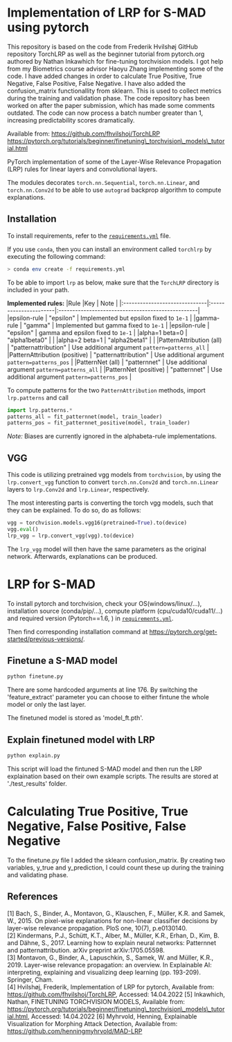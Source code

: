 # Implementation of LRP for S-MAD using pytorch
This repository is based on the code from Frederik Hvilshøj GitHub repository TorchLRP as well as the beginner tutorial from pytorch.org authored by Nathan Inkawhich for fine-tuning torchvision models. I got help from my Biometrics course advisor Haoyu Zhang implementing some of the code. I have added changes in order to calculate True Positive, True Negative, False Positive, False Negative. I have also added the confusion_matrix functionallity from sklearn. This is used to collect metrics during the training and validation phase. The code repository has been worked on after the paper submission, which has made some comments outdated. The code can now process a batch number greater than 1, increasing predictability scores dramatically.    

Available from:
https://github.com/fhvilshoj/TorchLRP <br />
https://pytorch.org/tutorials/beginner/finetuning\_torchvision\_models\_tutorial.html

PyTorch implementation of some of the Layer-Wise Relevance Propagation (LRP)
rules for linear layers and convolutional layers.

The modules decorates `torch.nn.Sequential`, `torch.nn.Linear`, and
`torch.nn.Conv2d` to be able to use `autograd` backprop algorithm to compute
explanations.

## Installation
To install requirements, refer to the [`requirements.yml`](requirements.yml)
file.

If you use `conda`, then you can install an environment called `torchlrp` by
executing the following command: 

```bash
> conda env create -f requirements.yml
```

To be able to import `lrp` as below, make sure that the `TorchLRP` directory is
included in your path.


**Implemented rules:**
|Rule 							|Key 					| Note 												|
|:------------------------------|:----------------------|:--------------------------------------------------|
|epsilon-rule					| "epsilon" 			| Implemented but epsilon fixed to `1e-1` 			|
|gamma-rule						| "gamma" 				| Implemented but gamma fixed to `1e-1`				|
|epsilon-rule					| "epsilon" 			| gamma and epsilon fixed to `1e-1`					|
|alpha=1 beta=0 				| "alpha1beta0" 		| 													|
|alpha=2 beta=1 				| "alpha2beta1" 		| 													|
|PatternAttribution (all) 		| "patternattribution" 	| Use additional argument `pattern=patterns_all` 	|
|PatternAttribution (positive) 	| "patternattribution" 	| Use additional argument `pattern=patterns_pos` 	|
|PatternNet (all) 				| "patternnet" 			| Use additional argument `pattern=patterns_all` 	|
|PatternNet (positive) 			| "patternnet" 			| Use additional argument `pattern=patterns_pos` 	|

To compute patterns for the two `PatternAttribution` methods, import
`lrp.patterns` and call
```python 
import lrp.patterns.*
patterns_all = fit_patternnet(model, train_loader)
patterns_pos = fit_patternnet_positive(model, train_loader)
```
_Note:_ Biases are currently ignored in the alphabeta-rule implementations.


## VGG
This code is utilizing pretrained vgg models from `torchvision`,
by using the `lrp.convert_vgg` function to convert `torch.nn.Conv2d` and `torch.nn.Linear` layers to `lrp.Conv2d` and `lrp.Linear`, respectively. 

The most interesting parts is converting the torch vgg models, such that they can be
explained. To do so, do as follows:

```python 
vgg = torchvision.models.vgg16(pretrained=True).to(device)
vgg.eval()
lrp_vgg = lrp.convert_vgg(vgg).to(device)
```

The `lrp_vgg` model will then have the same parameters as the original network.
Afterwards, explanations can be produced.


# LRP for S-MAD

To install pytorch and torchvision, check your OS(windows/linux/...), installation source (conda/pip/...), compute platform (cpu/cuda10/cuda11/...) and required version (Pytorch==1.6, ) in [`requirements.yml`](requirements.yml).

Then find corresponding installation command at https://pytorch.org/get-started/previous-versions/.


## Finetune a S-MAD model
 ```bash
python finetune.py
```
There are some hardcoded arguments at line 176. By switching the 'feature_extract' parameter you can choose to either fintune the whole model or only the last layer.

The finetuned model is stored as 'model_ft.pth'.

## Explain finetuned model with LRP
 ```bash
python explain.py 
```

This script will load the fintuned S-MAD model and then run the LRP explaination based on their own example scripts. The results are stored at './test_results' folder.


# Calculating True Positive, True Negative, False Positive, False Negative 

To the finetune.py file I added the sklearn confusion_matrix. By creating two variables, y_true and y_prediction, I could count these up during the training and validating phase.


## References
[1] Bach, S., Binder, A., Montavon, G., Klauschen, F., Müller, K.R. and Samek, W., 2015. On pixel-wise explanations for non-linear classifier decisions by layer-wise relevance propagation. PloS one, 10(7), p.e0130140.  
[2] Kindermans, P.J., Schütt, K.T., Alber, M., Müller, K.R., Erhan, D., Kim, B. and Dähne, S., 2017. Learning how to explain neural networks: Patternnet and patternattribution. arXiv preprint arXiv:1705.05598.  
[3] Montavon, G., Binder, A., Lapuschkin, S., Samek, W. and Müller, K.R., 2019. Layer-wise relevance propagation: an overview. In Explainable AI: interpreting, explaining and visualizing deep learning (pp. 193-209). Springer, Cham.  
[4] Hvilshøj, Frederik, Implementation of LRP for pytorch, Available from: https://github.com/fhvilshoj/TorchLRP, Accessed: 14.04.2022 
[5] Inkawhich, Nathan, FINETUNING TORCHVISION MODELS, Available from: https://pytorch.org/tutorials/beginner/finetuning\_torchvision\_models\_tutorial.html, Accessed: 14.04.2022
[6] Myhrvold, Henning, Explainable Visualization for Morphing Attack Detection, Available from: https://github.com/henningmyhrvold/MAD-LRP


